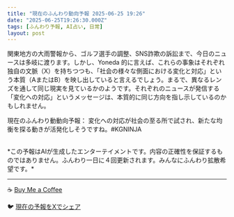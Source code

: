 ```yaml
---
title: "現在のふんわり動向予報 2025-06-25 19:26"
date: "2025-06-25T19:26:30.000Z"
tags: [ふんわり予報, AI占い, 日常]
layout: post
---
```


関東地方の大雨警報から、ゴルフ選手の調整、SNS詐欺の訴訟まで、今日のニュースは多岐に渡ります。しかし、Yoneda 的に言えば、これらの事象はそれぞれ独自の文脈（X）を持ちつつも、「社会の様々な側面における変化と対応」という本質（AまたはB）を映し出していると言えるでしょう。まるで、異なるレンズを通して同じ現実を見ているかのようです。それぞれのニュースが発信する「変化への対応」というメッセージは、本質的に同じ方向を指し示しているのかもしれません。


現在のふんわり動動向予報：
変化への対応が社会の至る所で試され、新たな均衡を探る動きが活発化しそうですね。#KGNINJA

<br>
*この予報はAIが生成したエンターテイメントです。内容の正確性を保証するものではありません。ふんわり一日に４回更新されます。みんなにふんわり拡散希望です。*

---
☕️ [Buy Me a Coffee](https://www.buymeacoffee.com/kgninja)

🐦 [現在の予報をXでシェア](https://twitter.com/intent/tweet?text=%E7%8F%BE%E5%9C%A8%E3%81%AE%E3%81%B5%E3%82%93%E3%82%8F%E3%82%8A%E4%BA%88%E5%A0%B1%3A%20%E3%80%8C%E9%96%A2%E6%9D%B1%E5%9C%B0%E6%96%B9%E3%81%AE%E5%A4%A7%E9%9B%A8%E8%AD%A6%E5%A0%B1%E3%81%8B%E3%82%89%E3%80%81%E3%82%B4%E3%83%AB%E3%83%95%E9%81%B8%E6%89%8B%E3%81%AE%E8%AA%BF%E6%95%B4%E3%80%81SNS%E8%A9%90%E6%AC%BA%E3%81%AE%E8%A8%B4%E8%A8%9F%E3%81%BE%E3%81%A7%E3%80%81%E4%BB%8A%E6%97%A5%E3%81%AE%E3%83%8B%E3%83%A5%E3%83%BC%E3%82%B9%E3%81%AF%E5%A4%9A%E5%B2%90%E3%81%AB%E6%B8%A1%E3%82%8A%E3%81%BE%E3%81%99%E3%80%82%E3%80%8D%23KGNINJA%20%E7%B6%9A%E3%81%8D%E3%81%AF%E3%83%96%E3%83%AD%E3%82%B0%E3%81%A7%EF%BC%81%F0%9F%91%87&url=https%3A%2F%2Fkg-ninja.github.io%2FFunwariyoso%2F)
